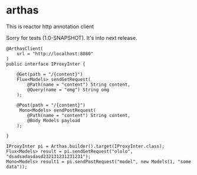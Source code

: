 # arthas
This is reactor http annotation client

Sorry for tests (1.0-SNAPSHOT). It's into next release. 


    @ArthasClient(
        url = "http://localhost:8080"
    )
    public interface IProxyInter {

        @Get(path = "/{content}")
        Flux<Models> sendGetRequest(
            @Path(name = "content") String content,
            @Query(name = "omg") String omg
        );

        @Post(path = "/{content}")
         Mono<Models> sendPostRequest(
            @Path(name = "content") String content,
            @Body Models payload
        );

    }
    
    IProxyInter pi = Arthas.builder().target(IProxyInter.class);
    Flux<Models> result = pi.sendGetRequest("ololo", "dsadsadasdasd232131231231231");
    Mono<Models> result1 = pi.sendPostRequest("model", new Models(1, "some data"));